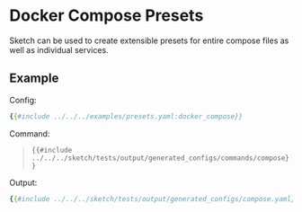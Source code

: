 # Docker Compose Presets

Sketch can be used to create extensible presets for entire compose files as well as individual services.

## Example

Config:

```yaml
{{#include ../../../examples/presets.yaml:docker_compose}}
```

Command:

>`{{#include ../../../sketch/tests/output/generated_configs/commands/compose}}`

Output:

```yaml
{{#include ../../../sketch/tests/output/generated_configs/compose.yaml}}
```

